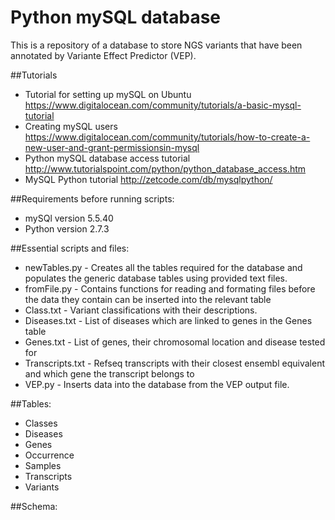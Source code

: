 # Python mySQL database

This is a repository of a database to store NGS variants that have been annotated by Variante Effect Predictor (VEP).

##Tutorials
- Tutorial for setting up mySQL on Ubuntu https://www.digitalocean.com/community/tutorials/a-basic-mysql-tutorial
- Creating mySQL users https://www.digitalocean.com/community/tutorials/how-to-create-a-new-user-and-grant-permissionsin-mysql 
- Python mySQL database access tutorial http://www.tutorialspoint.com/python/python_database_access.htm
- MySQL Python tutorial http://zetcode.com/db/mysqlpython/

##Requirements before running scripts:
- mySQl version 5.5.40
- Python version 2.7.3

##Essential scripts and files:
* newTables.py - Creates all the tables required for the database and populates the generic database tables using provided text files.
* fromFile.py - Contains functions for reading and formating files before the data they contain can be inserted into the relevant table 
* Class.txt - Variant classifications with their descriptions.  
* Diseases.txt - List of diseases which are linked to genes in the Genes table
* Genes.txt - List of genes, their chromosomal location and disease tested for
* Transcripts.txt - Refseq transcripts with their closest ensembl equivalent and which gene the transcript belongs to
* VEP.py - Inserts data into the database from the VEP output file. 

##Tables:
- Classes
- Diseases
- Genes
- Occurrence
- Samples
- Transcripts
- Variants

##Schema:
